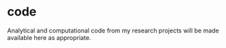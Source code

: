 # code

Analytical and computational code from my research projects will be made available here as appropriate.
